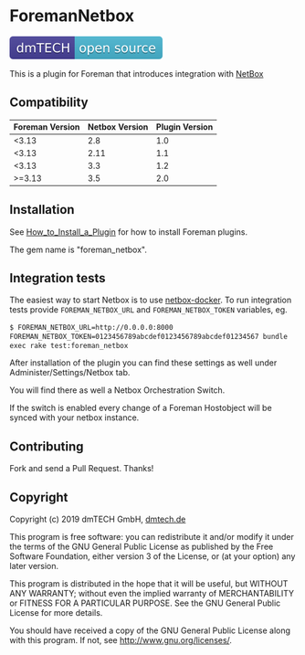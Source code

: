# ForemanNetbox

[<img src="https://raw.githubusercontent.com/dm-drogeriemarkt/.github/refs/heads/main/assets/dmtech-open-source-badge.svg">](https://www.dmtech.de/)

This is a plugin for Foreman that introduces integration with [NetBox](https://netbox.readthedocs.io)

## Compatibility

| Foreman Version | Netbox Version | Plugin Version |
| --------------- | -------------- | -------------- |
| <3.13           | 2.8            | 1.0            |
| <3.13           | 2.11           | 1.1            |
| <3.13           | 3.3            | 1.2            |
| >=3.13          | 3.5            | 2.0            |

## Installation

See [How_to_Install_a_Plugin](https://theforeman.org/manuals/2.3/index.html#6.1InstallaPlugin)
for how to install Foreman plugins.

The gem name is "foreman_netbox".



## Integration tests

The easiest way to start Netbox is to use [netbox-docker](https://github.com/netbox-community/netbox-docker). To run integration tests provide `FOREMAN_NETBOX_URL` and `FOREMAN_NETBOX_TOKEN` variables, eg.

```
$ FOREMAN_NETBOX_URL=http://0.0.0.0:8000 FOREMAN_NETBOX_TOKEN=0123456789abcdef0123456789abcdef01234567 bundle exec rake test:foreman_netbox
```

After installation of the plugin you can find these settings as well under Administer/Settings/Netbox tab.

You will find there as well a Netbox Orchestration Switch.

If the switch is enabled every change of a Foreman Hostobject will be synced with your netbox instance.

## Contributing

Fork and send a Pull Request. Thanks!

## Copyright

Copyright (c) 2019 dmTECH GmbH, [dmtech.de](https://www.dmtech.de/)

This program is free software: you can redistribute it and/or modify
it under the terms of the GNU General Public License as published by
the Free Software Foundation, either version 3 of the License, or
(at your option) any later version.

This program is distributed in the hope that it will be useful,
but WITHOUT ANY WARRANTY; without even the implied warranty of
MERCHANTABILITY or FITNESS FOR A PARTICULAR PURPOSE.  See the
GNU General Public License for more details.

You should have received a copy of the GNU General Public License
along with this program.  If not, see <http://www.gnu.org/licenses/>.

